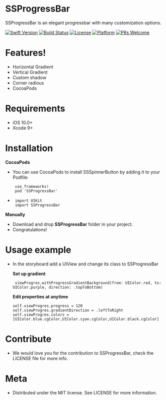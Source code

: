 # SSProgressBar


SSProgressBar is an elegant progressbar with many customization options.

[![Swift Version][swift-image]][swift-url]
[![Build Status][travis-image]][travis-url]
[![License][license-image]][license-url]
[![Platform][platform-image]][platform-url]
[![PRs Welcome][PR-image]][PR-url]


# Features!
  - Horizontal Gradient
  - Vertical Gradient
  - Custom shadow
  - Corner radious
  - CocoaPods

# Requirements
  - iOS 10.0+
  - Xcode 9+

# Installation
 **CocoaPods**
 
- You can use CocoaPods to install SSSpinnerButton by adding it to your Podfile:

       use_frameworks!
       pod 'SSProgressBar'

-  
       import UIKit
       import SSProgressBar

**Manually**
-   Download and drop **SSProgressBar** folder in your project.
-   Congratulations!

# Usage example

-   In the storyboard add a UIView and change its class to SSProgressBar
   
    **Set up gradient**

         viewProgres.withProgressGradientBackground(from: UIColor.red, to: UIColor.purple, direction: .topToBottom)

    **Edit properties at anytime**
      
        self.viewProgres.progress = 120
        self.viewProgres.gradientDirection = .leftToRight
        self.viewProgres.colors = [UIColor.blue.cgColor,UIColor.cyan.cgColor,UIColor.black.cgColor]
    

#  Contribute
-   We would love you for the contribution to SSProgressBar, check the LICENSE file for more info.
 
#  Meta
-    Distributed under the MIT license. See LICENSE for more information.

    
[swift-image]:https://img.shields.io/badge/swift-4.0-orange.svg
[swift-url]: https://swift.org/
[license-image]: https://img.shields.io/badge/License-MIT-blue.svg
[license-url]: LICENSE
[travis-image]: https://img.shields.io/travis/dbader/node-datadog-metrics/master.svg?style=flat-square
[travis-url]: https://travis-ci.org/dbader/node-datadog-metrics
[codebeat-image]: https://codebeat.co/assets/svg/badges/C-ffb83f-7198e9a1b7ad7f73977b0c9a5c7c3fffbfa25f262510e5681fd8f5a3188216b0.svg
[codebeat-url]: https://codebeat.co/projects/github-com-vsouza-awesomeios-com
[platform-image]:https://img.shields.io/cocoapods/p/LFAlertController.svg?style=flat
[platform-url]:http://cocoapods.org/pods/LFAlertController
[cocoa-image]:https://img.shields.io/cocoapods/v/EZSwiftExtensions.svg
[cocoa-url]:https://img.shields.io/cocoapods/v/LFAlertController.svg
[PR-image]:https://img.shields.io/badge/PRs-welcome-brightgreen.svg?style=flat-square
[PR-url]:http://makeapullrequest.com

